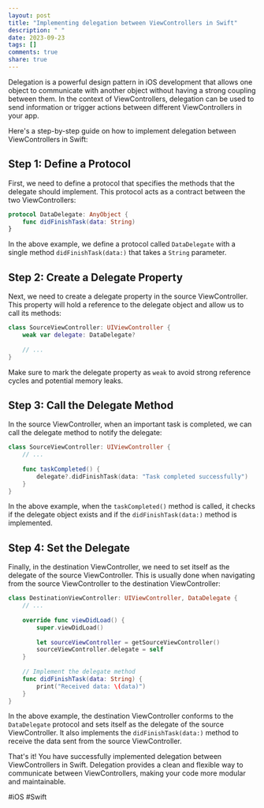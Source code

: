 ```yaml
---
layout: post
title: "Implementing delegation between ViewControllers in Swift"
description: " "
date: 2023-09-23
tags: []
comments: true
share: true
---
```


Delegation is a powerful design pattern in iOS development that allows one object to communicate with another object without having a strong coupling between them. In the context of ViewControllers, delegation can be used to send information or trigger actions between different ViewControllers in your app.

Here's a step-by-step guide on how to implement delegation between ViewControllers in Swift:

## Step 1: Define a Protocol

First, we need to define a protocol that specifies the methods that the delegate should implement. This protocol acts as a contract between the two ViewControllers:

```swift
protocol DataDelegate: AnyObject {
    func didFinishTask(data: String)
}
```

In the above example, we define a protocol called `DataDelegate` with a single method `didFinishTask(data:)` that takes a `String` parameter.

## Step 2: Create a Delegate Property

Next, we need to create a delegate property in the source ViewController. This property will hold a reference to the delegate object and allow us to call its methods:

```swift
class SourceViewController: UIViewController {
    weak var delegate: DataDelegate?
    
    // ...
}
```

Make sure to mark the delegate property as `weak` to avoid strong reference cycles and potential memory leaks.

## Step 3: Call the Delegate Method

In the source ViewController, when an important task is completed, we can call the delegate method to notify the delegate:

```swift
class SourceViewController: UIViewController {
    // ...
    
    func taskCompleted() {
        delegate?.didFinishTask(data: "Task completed successfully")
    }
}
```

In the above example, when the `taskCompleted()` method is called, it checks if the delegate object exists and if the `didFinishTask(data:)` method is implemented.

## Step 4: Set the Delegate

Finally, in the destination ViewController, we need to set itself as the delegate of the source ViewController. This is usually done when navigating from the source ViewController to the destination ViewController:

```swift
class DestinationViewController: UIViewController, DataDelegate {
    // ...
    
    override func viewDidLoad() {
        super.viewDidLoad()
        
        let sourceViewController = getSourceViewController()
        sourceViewController.delegate = self
    }
    
    // Implement the delegate method
    func didFinishTask(data: String) {
        print("Received data: \(data)")
    }
}
```

In the above example, the destination ViewController conforms to the `DataDelegate` protocol and sets itself as the delegate of the source ViewController. It also implements the `didFinishTask(data:)` method to receive the data sent from the source ViewController.

That's it! You have successfully implemented delegation between ViewControllers in Swift. Delegation provides a clean and flexible way to communicate between ViewControllers, making your code more modular and maintainable.

#iOS #Swift